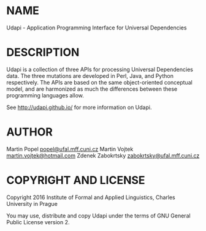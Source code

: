 # NAME

Udapi - Application Programming Interface for Universal Dependencies

# DESCRIPTION

Udapi is a collection of three APIs for processing Universal Dependencies data.
The three mutations are developed in Perl, Java, and Python respectively.
The APIs are based on the same object-oriented conceptual model, and are
harmonized as much the differences between these programming languages allow.

See http://udapi.github.io/ for more information on Udapi.

# AUTHOR

Martin Popel <popel@ufal.mff.cuni.cz>
Martin Vojtek  <martin.vojtek@hotmail.com>
Zdenek Zabokrtsky <zabokrtsky@ufal.mff.cuni.cz>

# COPYRIGHT AND LICENSE

Copyright 2016 Institute of Formal and Applied Linguistics, Charles University in Prague

You may use, distribute and copy Udapi under the terms of GNU General Public License version 2.